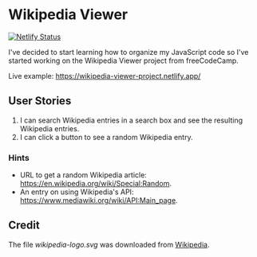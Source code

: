 # Wikipedia Viewer

[![Netlify Status](https://api.netlify.com/api/v1/badges/4832c945-91ed-4554-be21-6874bfe1a3da/deploy-status)](https://app.netlify.com/sites/wikipedia-viewer-project/deploys)

I've decided to start learning how to organize my JavaScript code so I've started working on the Wikipedia Viewer project from freeCodeCamp.

Live example: https://wikipedia-viewer-project.netlify.app/

## User Stories

1. I can search Wikipedia entries in a search box and see the resulting Wikipedia entries.
2. I can click a button to see a random Wikipedia entry.

### Hints

- URL to get a random Wikipedia article: https://en.wikipedia.org/wiki/Special:Random.
- An entry on using Wikipedia's API: https://www.mediawiki.org/wiki/API:Main_page.

## Credit

The file _wikipedia-logo.svg_ was downloaded from [Wikipedia](https://upload.wikimedia.org/wikipedia/commons/2/2c/Wikipedia_logo_outline.svg).
